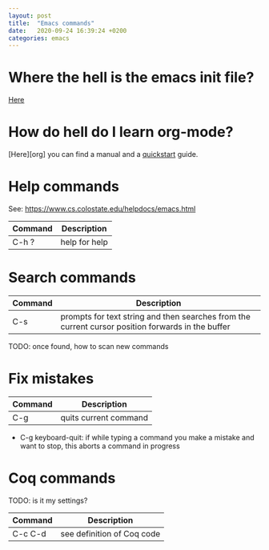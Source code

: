 ```yaml
---
layout: post
title:  "Emacs commands"
date:   2020-09-24 16:39:24 +0200
categories: emacs
---
```


# Where the hell is the emacs init file?

[Here][init]

# How do hell do I learn org-mode?

[Here][org] you can find a manual and a [quickstart][quick] guide.

# Help commands

See: https://www.cs.colostate.edu/helpdocs/emacs.html

| Command  | Description |
| ------------- | ------------- |
| C-h ? | help for help  |

# Search commands

| Command  | Description |
| ------------- | ------------- |
| C-s |  prompts for text string and then searches from the current cursor position forwards in the buffer  |

TODO: once found, how to scan new commands

# Fix mistakes

| Command       | Description   |
| ------------- | ------------- |
| C-g           | quits current command |


* 	C-g 	keyboard-quit: if while typing a command you make a mistake and want to stop,
  this aborts a command in progress

# Coq commands

TODO: is it my settings?

| Command  | Description |
| ------------- | ------------- |
| C-c C-d | see definition of Coq code |

[init]: https://www.emacswiki.org/emacs/InitFile
[quick]: https://orgmode.org/quickstart.html
